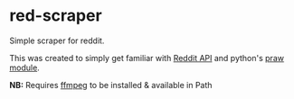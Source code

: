 # red-scraper
Simple scraper for reddit.

This was created to simply get familiar with [Reddit API](https://github.com/reddit-archive/reddit) and python's [praw module](https://praw.readthedocs.io/en/stable/).


**NB:** Requires [ffmpeg](https://ffmpeg.org/download.html) to be installed & available in Path
